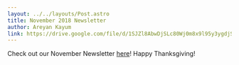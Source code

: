 ```yaml
---
layout: ../../layouts/Post.astro
title: November 2018 Newsletter
author: Areyan Kayum
link: https://drive.google.com/file/d/1SJZl8AbwDjSLc80Wj0m8x9l95y3ygdjS/view?fbclid=IwAR0LhT6Az7f1w_-kxrt9h9yquyiOj8y7qkAe2ftSWZ44TNsEhHGfEDWaREc
---
```

Check out our November Newsletter [here](https://drive.google.com/file/d/1SJZl8AbwDjSLc80Wj0m8x9l95y3ygdjS/view?fbclid=IwAR0LhT6Az7f1w_-kxrt9h9yquyiOj8y7qkAe2ftSWZ44TNsEhHGfEDWaREc)! Happy Thanksgiving! 
